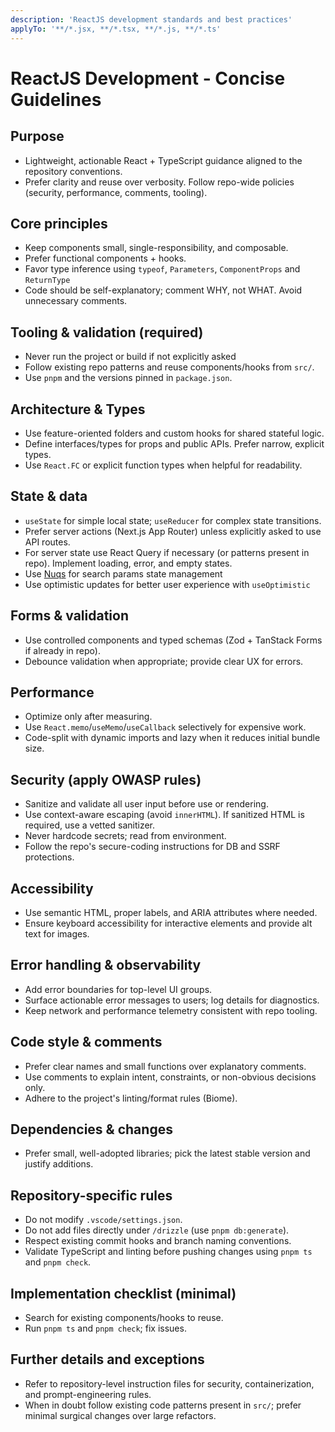 ```yaml
---
description: 'ReactJS development standards and best practices'
applyTo: '**/*.jsx, **/*.tsx, **/*.js, **/*.ts'
---
```


# ReactJS Development - Concise Guidelines

## Purpose
- Lightweight, actionable React + TypeScript guidance aligned to the repository conventions.
- Prefer clarity and reuse over verbosity. Follow repo-wide policies (security, performance, comments, tooling).

## Core principles
- Keep components small, single-responsibility, and composable.
- Prefer functional components + hooks.
- Favor type inference using `typeof`, `Parameters`, `ComponentProps` and `ReturnType`
- Code should be self-explanatory; comment WHY, not WHAT. Avoid unnecessary comments.

## Tooling & validation (required)
- Never run the project or build if not explicitly asked
- Follow existing repo patterns and reuse components/hooks from `src/`.
- Use `pnpm` and the versions pinned in `package.json`.

## Architecture & Types
- Use feature-oriented folders and custom hooks for shared stateful logic.
- Define interfaces/types for props and public APIs. Prefer narrow, explicit types.
- Use `React.FC` or explicit function types when helpful for readability.

## State & data
- `useState` for simple local state; `useReducer` for complex state transitions.
- Prefer server actions (Next.js App Router) unless explicitly asked to use API routes.
- For server state use React Query if necessary (or patterns present in repo). Implement loading, error, and empty states.
- Use [Nuqs](https://nuqs.47ng.com/) for search params state management
- Use optimistic updates for better user experience with `useOptimistic`

## Forms & validation
- Use controlled components and typed schemas (Zod + TanStack Forms if already in repo).
- Debounce validation when appropriate; provide clear UX for errors.

## Performance
- Optimize only after measuring.
- Use `React.memo`/`useMemo`/`useCallback` selectively for expensive work.
- Code-split with dynamic imports and lazy when it reduces initial bundle size.

## Security (apply OWASP rules)
- Sanitize and validate all user input before use or rendering.
- Use context-aware escaping (avoid `innerHTML`). If sanitized HTML is required, use a vetted sanitizer.
- Never hardcode secrets; read from environment.
- Follow the repo's secure-coding instructions for DB and SSRF protections.

## Accessibility
- Use semantic HTML, proper labels, and ARIA attributes where needed.
- Ensure keyboard accessibility for interactive elements and provide alt text for images.

## Error handling & observability
- Add error boundaries for top-level UI groups.
- Surface actionable error messages to users; log details for diagnostics.
- Keep network and performance telemetry consistent with repo tooling.

## Code style & comments
- Prefer clear names and small functions over explanatory comments.
- Use comments to explain intent, constraints, or non-obvious decisions only.
- Adhere to the project's linting/format rules (Biome).

## Dependencies & changes
- Prefer small, well-adopted libraries; pick the latest stable version and justify additions.

## Repository-specific rules
- Do not modify `.vscode/settings.json`.
- Do not add files directly under `/drizzle` (use `pnpm db:generate`).
- Respect existing commit hooks and branch naming conventions.
- Validate TypeScript and linting before pushing changes using `pnpm ts` and `pnpm check`.

## Implementation checklist (minimal)
- Search for existing components/hooks to reuse.
- Run `pnpm ts` and `pnpm check`; fix issues.

## Further details and exceptions
- Refer to repository-level instruction files for security, containerization, and prompt-engineering rules.
- When in doubt follow existing code patterns present in `src/`; prefer minimal surgical changes over large refactors.